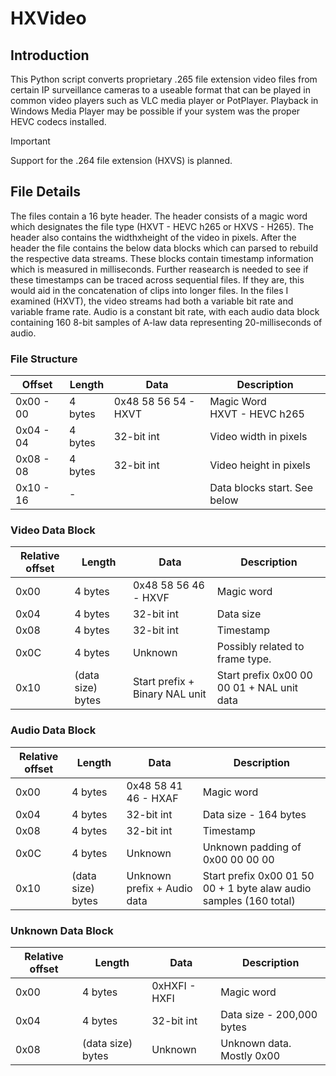 # HXVideo

## Introduction
This Python script converts proprietary .265 file extension video files from certain IP surveillance cameras to a useable format that can be played in common video players such as VLC media player or PotPlayer. Playback in Windows Media Player may be possible
if your system was the proper HEVC codecs installed.<p>
>[!IMPORTANT]
>Support for the .264 file extension (HXVS) is planned.


## File Details
The files contain a 16 byte header. The header consists of a magic word which designates the file type (HXVT - HEVC h265 or HXVS - H265). The header also contains the widthxheight of the video in pixels.
After the header the file contains the below data blocks which can parsed to rebuild the respective data streams. These blocks contain timestamp information which is measured in milliseconds. Further reasearch is needed to see if these timestamps can be traced across sequential files. If they are, this would aid in the concatenation of clips into longer files. In the files I examined (HXVT), the video streams had both a variable bit rate and variable frame rate. Audio is a constant bit rate, with each audio data block containing 160 8-bit samples of A-law data representing 20-milliseconds of audio.

### File Structure
|   Offset      |    Length     |  Data                     |  Description              |
|---------      |--------       |---------------            |---                        |
|   0x00 - 00   |  4 bytes      |   0x48 58 56 54 - HXVT    |   Magic Word <br> HXVT - HEVC h265                    |
|   0x04 - 04   |  4 bytes      |   32-bit int              |   Video width in pixels   |
|   0x08 - 08   |  4 bytes      |   32-bit int              |   Video height in pixels  |
|   0x10 - 16   |  -            |                           |   Data blocks start. See below       |

### Video Data Block
| Relative offset   |   Length              |   Data                            |   Description             |
|---                |---                    |---                                |---                        |
|   0x00            |   4 bytes             |  0x48 58 56 46 - HXVF             |   Magic word              |
|   0x04            |   4 bytes             |   32-bit int                      |   Data size               |
|   0x08            |   4 bytes             |   32-bit int                      |   Timestamp               |
|   0x0C            |   4 bytes             |   Unknown                         |   Possibly related to frame type.  |   
|   0x10            |   (data size) bytes   |   Start prefix + Binary NAL unit  |   Start prefix 0x00 00 00 01 + NAL unit data  |

### Audio Data Block
| Relative offset   |   Length              |   Data                            |   Description             |
|---                |---                    |---                                |---                        |
|   0x00            |   4 bytes             |  0x48 58 41 46 - HXAF             |   Magic word              |
|   0x04            |   4 bytes             |   32-bit int                      |   Data size - 164 bytes   |
|   0x08            |   4 bytes             |   32-bit int                      |   Timestamp               |
|   0x0C            |   4 bytes             |   Unknown                         |   Unknown padding of 0x00 00 00 00  |   
|   0x10            |   (data size) bytes   |   Unknown prefix + Audio data     |   Start prefix 0x00 01 50 00 + 1 byte alaw audio samples (160 total)  |

### Unknown Data Block
| Relative offset   |   Length              |   Data                            |   Description             |
|---                |---                    |---                                |---                        |
|   0x00            |   4 bytes             |  0xHXFI - HXFI                    |   Magic word              |
|   0x04            |   4 bytes             |   32-bit int                      |   Data size - 200,000 bytes   |
|   0x08            |   (data size) bytes   |   Unknown                         |   Unknown data. Mostly 0x00   |

